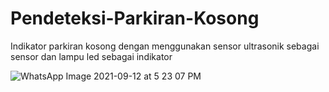 # Pendeteksi-Parkiran-Kosong
Indikator parkiran kosong dengan menggunakan sensor ultrasonik sebagai sensor dan lampu led sebagai indikator

![WhatsApp Image 2021-09-12 at 5 23 07 PM](https://user-images.githubusercontent.com/38080159/133033414-89652711-4dbb-484f-9fb2-0fef97488178.jpeg)
